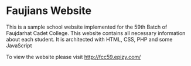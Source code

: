# Faujians Website 
This is a sample school website implemented for the 59th Batch of Faujdarhat Cadet College. This website contains all necessary information about each student.
It is architected with HTML, CSS, PHP and some JavaScript

To view the website please visit http://fcc59.epizy.com/
